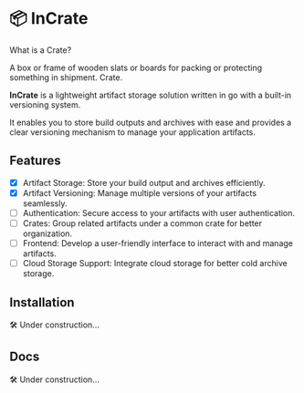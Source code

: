 # 📦 InCrate

What is a Crate?

A box or frame of wooden slats or boards for packing or protecting something in shipment. Crate.

**InCrate** is a lightweight artifact storage solution written in go with a built-in versioning system. 

It enables you to store build outputs and archives with ease and provides a clear versioning mechanism to manage your application artifacts.

## Features
- [x] Artifact Storage: Store your build output and archives efficiently.
- [x] Artifact Versioning: Manage multiple versions of your artifacts seamlessly.
- [ ] Authentication: Secure access to your artifacts with user authentication.
- [ ] Crates: Group related artifacts under a common crate for better organization.
- [ ] Frontend: Develop a user-friendly interface to interact with and manage artifacts.
- [ ] Cloud Storage Support: Integrate cloud storage for better cold archive storage.

## Installation
🛠️ Under construction...

## Docs
🛠️ Under construction...